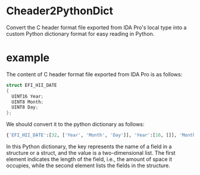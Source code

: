 # Cheader2PythonDict
Convert the C header format file exported from IDA Pro's local type into a custom Python dictionary format for easy reading in Python.
# example
The content of C header format file exported from IDA Pro is as follows:
```C
struct EFI_HII_DATE
{
  UINT16 Year;
  UINT8 Month;
  UINT8 Day;
};
```
We should convert it to the python dictionary as follows:
```python
{'EFI_HII_DATE':[32, ['Year', 'Month', 'Day']], 'Year':[16, []], 'Month':[8, []], 'Day':[8, []]}
```
In this Python dictionary, the key represents the name of a field in a structure or a struct, and the value is a two-dimensional list. The first element indicates the length of the field, i.e., the amount of space it occupies, while the second element lists the fields in the structure.
